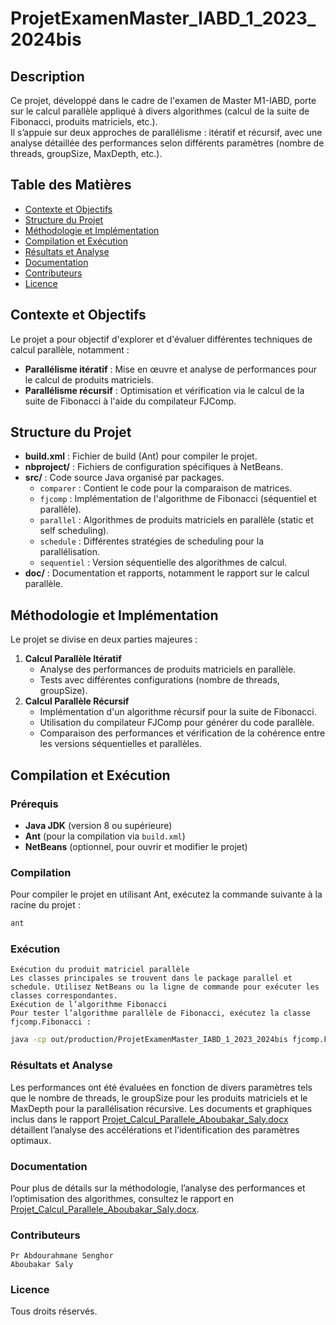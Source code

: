 # ProjetExamenMaster_IABD_1_2023_2024bis

## Description
Ce projet, développé dans le cadre de l'examen de Master M1-IABD, porte sur le calcul parallèle appliqué à divers algorithmes (calcul de la suite de Fibonacci, produits matriciels, etc.).  
Il s’appuie sur deux approches de parallélisme : itératif et récursif, avec une analyse détaillée des performances selon différents paramètres (nombre de threads, groupSize, MaxDepth, etc.).

## Table des Matières
- [Contexte et Objectifs](#contexte-et-objectifs)
- [Structure du Projet](#structure-du-projet)
- [Méthodologie et Implémentation](#méthodologie-et-implémentation)
- [Compilation et Exécution](#compilation-et-exécution)
- [Résultats et Analyse](#résultats-et-analyse)
- [Documentation](#documentation)
- [Contributeurs](#contributeurs)
- [Licence](#licence)

## Contexte et Objectifs
Le projet a pour objectif d'explorer et d'évaluer différentes techniques de calcul parallèle, notamment :
- **Parallélisme itératif** : Mise en œuvre et analyse de performances pour le calcul de produits matriciels.
- **Parallélisme récursif** : Optimisation et vérification via le calcul de la suite de Fibonacci à l'aide du compilateur FJComp.

## Structure du Projet
- **build.xml** : Fichier de build (Ant) pour compiler le projet.
- **nbproject/** : Fichiers de configuration spécifiques à NetBeans.
- **src/** : Code source Java organisé par packages.
  - `comparer` : Contient le code pour la comparaison de matrices.
  - `fjcomp` : Implémentation de l'algorithme de Fibonacci (séquentiel et parallèle).
  - `parallel` : Algorithmes de produits matriciels en parallèle (static et self scheduling).
  - `schedule` : Différentes stratégies de scheduling pour la parallélisation.
  - `sequentiel` : Version séquentielle des algorithmes de calcul.
- **doc/** : Documentation et rapports, notamment le rapport sur le calcul parallèle.

## Méthodologie et Implémentation
Le projet se divise en deux parties majeures :
1. **Calcul Parallèle Itératif**  
   - Analyse des performances de produits matriciels en parallèle.
   - Tests avec différentes configurations (nombre de threads, groupSize).
2. **Calcul Parallèle Récursif**  
   - Implémentation d'un algorithme récursif pour la suite de Fibonacci.
   - Utilisation du compilateur FJComp pour générer du code parallèle.
   - Comparaison des performances et vérification de la cohérence entre les versions séquentielles et parallèles.

## Compilation et Exécution
### Prérequis
- **Java JDK** (version 8 ou supérieure)
- **Ant** (pour la compilation via `build.xml`)
- **NetBeans** (optionnel, pour ouvrir et modifier le projet)

### Compilation
Pour compiler le projet en utilisant Ant, exécutez la commande suivante à la racine du projet :
```bash
ant
```

### Exécution

    Exécution du produit matriciel parallèle
    Les classes principales se trouvent dans le package parallel et schedule. Utilisez NetBeans ou la ligne de commande pour exécuter les classes correspondantes.
    Exécution de l’algorithme Fibonacci
    Pour tester l’algorithme parallèle de Fibonacci, exécutez la classe fjcomp.Fibonacci :

```bash
java -cp out/production/ProjetExamenMaster_IABD_1_2023_2024bis fjcomp.Fibonacci
```
### Résultats et Analyse

Les performances ont été évaluées en fonction de divers paramètres tels que le nombre de threads, le groupSize pour les produits matriciels et le MaxDepth pour la parallélisation récursive.
Les documents et graphiques inclus dans le rapport [Projet_Calcul_Parallele_Aboubakar_Saly.docx](doc/Projet_Calcul_Parallele_Aboubakar_Saly.docx) détaillent l’analyse des accélérations et l’identification des paramètres optimaux.
### Documentation

Pour plus de détails sur la méthodologie, l’analyse des performances et l’optimisation des algorithmes, consultez le rapport en [Projet_Calcul_Parallele_Aboubakar_Saly.docx](doc/Projet_Calcul_Parallele_Aboubakar_Saly.docx).
### Contributeurs
	Pr Abdourahmane Senghor
    Aboubakar Saly

### Licence

Tous droits réservés.
